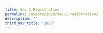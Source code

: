 ```yaml
---
title: Sec 1 Registration
permalink: /events/2020/sec-1-registration/
description: ""
third_nav_title: "2020"
---
```

